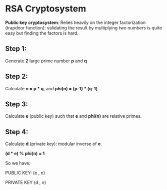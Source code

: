 # RSA Cryptosystem

**Public key cryptosystem**: Relies heavily on the integer factorization (trapdoor function): validating the result by multiplying two numbers is quite easy but finding the factors is hard.

## Step 1: 

Generate **2** large prime number **p** and **q**

## Step 2:

Calculate **n = p * q**, and **phi(n) = (p-1) * (q-1)**

## Step 3:

Calculate **e** (public key) such that **e** and **phi(n)** are relative primes.

## Step 4:

Calculate **d** (private key): modular inverse of **e**.

**(d * e) % phi(n) = 1**

So we have: 

PUBLIC KEY: (e , n) 

PRIVATE KEY (d , n)



